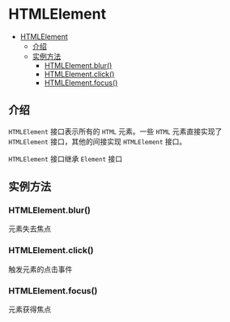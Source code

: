# HTMLElement

- [HTMLElement](#htmlelement)
  - [介绍](#介绍)
  - [实例方法](#实例方法)
    - [HTMLElement.blur()](#htmlelementblur)
    - [HTMLElement.click()](#htmlelementclick)
    - [HTMLElement.focus()](#htmlelementfocus)

## 介绍

`HTMLElement` 接口表示所有的 `HTML` 元素。一些 `HTML` 元素直接实现了 `HTMLElement` 接口，其他的间接实现 `HTMLElement` 接口。

`HTMLElement` 接口继承 `Element` 接口

## 实例方法

### HTMLElement.blur()

元素失去焦点

### HTMLElement.click()

触发元素的点击事件

### HTMLElement.focus()

元素获得焦点
